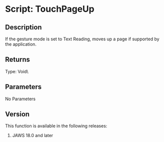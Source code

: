 # Script: TouchPageUp

## Description

If the gesture mode is set to Text Reading, moves up a page if supported
by the application.

## Returns

Type: Void\

## Parameters

No Parameters

## Version

This function is available in the following releases:

1.  JAWS 18.0 and later
